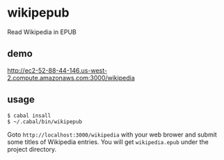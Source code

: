 # wikipepub
Read Wikipedia in EPUB

## demo

http://ec2-52-88-44-146.us-west-2.compute.amazonaws.com:3000/wikipedia

## usage

    $ cabal insall
    $ ~/.cabal/bin/wikipepub
  
Goto ``http://localhost:3000/wikipedia`` with your web brower and submit some titles of Wikipedia entries. You will get ``wikipedia.epub`` under the project directory. 

